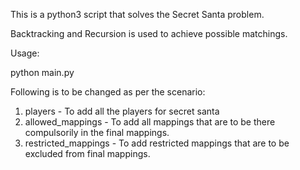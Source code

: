 This is a python3 script that solves the Secret Santa problem.

Backtracking and Recursion is used to achieve possible matchings.

Usage:

python main.py

Following is to be changed as per the scenario:
1. players - To add all the players for secret santa
2. allowed_mappings - To add all mappings that are to be there compulsorily in the final mappings.
3. restricted_mappings - To add restricted mappings that are to be excluded from final mappings.